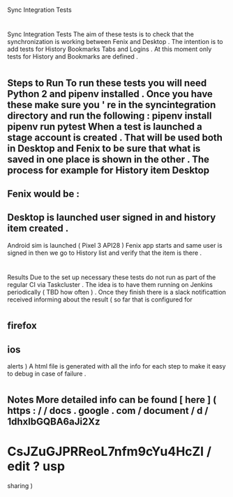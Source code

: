 #
Sync
Integration
Tests
#
#
Sync
Integration
Tests
The
aim
of
these
tests
is
to
check
that
the
synchronization
is
working
between
Fenix
and
Desktop
.
The
intention
is
to
add
tests
for
History
Bookmarks
Tabs
and
Logins
.
At
this
moment
only
tests
for
History
and
Bookmarks
are
defined
.
#
#
Steps
to
Run
To
run
these
tests
you
will
need
Python
2
and
pipenv
installed
.
Once
you
have
these
make
sure
you
'
re
in
the
syncintegration
directory
and
run
the
following
:
pipenv
install
pipenv
run
pytest
When
a
test
is
launched
a
stage
account
is
created
.
That
will
be
used
both
in
Desktop
and
Fenix
to
be
sure
that
what
is
saved
in
one
place
is
shown
in
the
other
.
The
process
for
example
for
History
item
Desktop
-
>
Fenix
would
be
:
-
Desktop
is
launched
user
signed
in
and
history
item
created
.
-
Android
sim
is
launched
(
Pixel
3
API28
)
Fenix
app
starts
and
same
user
is
signed
in
then
we
go
to
History
list
and
verify
that
the
item
is
there
.
#
#
Results
Due
to
the
set
up
necessary
these
tests
do
not
run
as
part
of
the
regular
CI
via
Taskcluster
.
The
idea
is
to
have
them
running
on
Jenkins
periodically
(
TBD
how
often
)
.
Once
they
finish
there
is
a
slack
notificattion
received
informing
about
the
result
(
so
far
that
is
configured
for
#
firefox
-
ios
-
alerts
)
A
html
file
is
generated
with
all
the
info
for
each
step
to
make
it
easy
to
debug
in
case
of
failure
.
#
#
Notes
More
detailed
info
can
be
found
[
here
]
(
https
:
/
/
docs
.
google
.
com
/
document
/
d
/
1dhxlbGQBA6aJi2Xz
-
CsJZuGJPRReoL7nfm9cYu4HcZI
/
edit
?
usp
=
sharing
)
